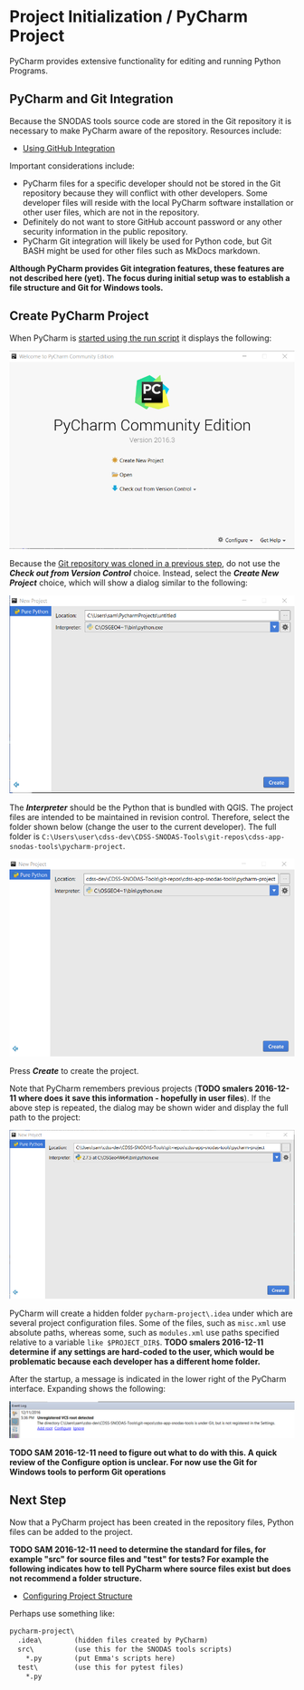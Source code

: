 # Project Initialization / PyCharm Project

PyCharm provides extensive functionality for editing and running Python Programs.

## PyCharm and Git Integration

Because the SNODAS tools source code are stored in the Git repository it is necessary to make PyCharm
aware of the repository.  Resources include:

* [Using GitHub Integration](https://www.jetbrains.com/help/pycharm/2016.2/using-github-integration.html)

Important considerations include:

* PyCharm files for a specific developer should not be stored in the Git repository because they will conflict with other developers.
Some developer files will reside with the local PyCharm software installation or other user files, which are not in the repository.
* Definitely do not want to store GitHub account password or any other security information in the public repository.
* PyCharm Git integration will likely be used for Python code, but Git BASH might be used for other files such as MkDocs markdown.

**Although PyCharm provides Git integration features, these features are not described here (yet).
The focus during initial setup was to establish a file structure and Git for Windows tools.**

## Create PyCharm Project

When PyCharm is [started using the run script](../dev-env/pycharm#configure-pycharm-to-work-with-qgis) it displays the following:

![PyCharm startup](pycharm-project-images/pycharm-startup.png)

Because the [Git repository was cloned in a previous step](github/), do not use the ***Check out from Version Control*** choice.
Instead, select the ***Create New Project*** choice, which will show a dialog similar to the following:

![PyCharm new project](pycharm-project-images/pycharm-new-project-1.png)

The ***Interpreter*** should be the Python that is bundled with QGIS.
The project files are intended to be maintained in revision control.
Therefore, select the folder shown below (change the user to the current developer).
The full folder is `C:\Users\user\cdss-dev\CDSS-SNODAS-Tools\git-repos\cdss-app-snodas-tools\pycharm-project`.

![PyCharm new project](pycharm-project-images/pycharm-new-project-2.png)

Press ***Create*** to create the project.

Note that PyCharm remembers previous projects (**TODO smalers 2016-12-11 where does it save this information - hopefully in user files**).
If the above step is repeated, the dialog may be shown wider and display the full path to the project:

![PyCharm new project](pycharm-project-images/pycharm-new-project-2b.png)

PyCharm will create a hidden folder `pycharm-project\.idea` under which are several project configuration files.
Some of the files, such as `misc.xml` use absolute paths, whereas some, such as `modules.xml` use paths specified relative to
a variable `like $PROJECT_DIR$`.
**TODO smalers 2016-12-11 determine if any settings are hard-coded to the user, which would be problematic because each developer has a different home folder.**

After the startup, a message is indicated in the lower right of the PyCharm interface.
Expanding shows the following:

![PyCharm new project git error](pycharm-project-images/pycharm-new-project-git-warning.png)

**TODO SAM 2016-12-11 need to figure out what to do with this.  A quick review of the Configure option is unclear.
For now use the Git for Windows tools to perform Git operations**

## Next Step

Now that a PyCharm project has been created in the repository files, Python files can be added to the project.

**TODO SAM 2016-12-11 need to determine the standard for files, for example "src" for source files and "test" for tests?
For example the following indicates how to tell PyCharm where source files exist but does not recommend a folder structure.**

* [Configuring Project Structure](https://www.jetbrains.com/help/pycharm/2016.1/configuring-project-structure.html)

Perhaps use something like:

```
pycharm-project\
  .idea\        (hidden files created by PyCharm)
  src\          (use this for the SNODAS tools scripts)
    *.py        (put Emma's scripts here)
  test\         (use this for pytest files)
    *.py
```

